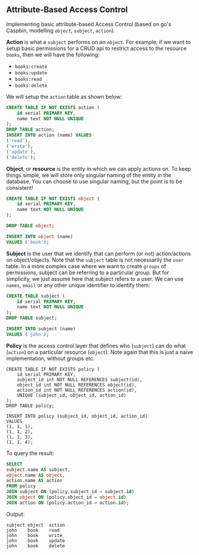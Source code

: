## Attribute-Based Access Control

Implementing basic attribute-based Access Control (based on go's Caspbin, modelling `object`, `subject`, `action`).

**Action** is what a `subject` performs on an `object`. For example, if we want to setup basic permissions for a CRUD api to restrict access to the resource `books`, then we will have the following:

- `books:create`
- `books:update`
- `books:read`
- `books:delete`

We will setup the `action` table as shown below:
```sql
CREATE TABLE IF NOT EXISTS action (
	id serial PRIMARY KEY,
	name text NOT NULL UNIQUE
);
DROP TABLE action;
INSERT INTO action (name) VALUES
('read'), 
('write'),
('update'),
('delete');
```

**Object**, or **resource** is the entity in which we can apply actions on. To keep things simple, we will store only singular naming of the entity in the database. You can choose to use singular naming, but the point is to be consistent!
```sql
CREATE TABLE IF NOT EXISTS object (
	id serial PRIMARY KEY,
	name text NOT NULL UNIQUE
);

DROP TABLE object;

INSERT INTO object (name)
VALUES ('book');
```

**Subject** is the user that we identify that can perform (or not) action/actions on object/objects. Note that the `subject` table is not necessarily the `user` table. In a more complex case where we want to create `groups` of permissions, subject can be referring to a particular group. But for simplicity, we just assume here that subject refers to a user. We can use `names`, `email` or any other unique identifier to identify them:
```sql
CREATE TABLE subject (
	id serial PRIMARY KEY,
	name text NOT NULL UNIQUE
);
DROP TABLE subject;

INSERT INTO subject (name)
VALUES ('john');
```

**Policy** is the access control layer that defines who (`subject`) can do what (`action`) on a particular resource (`object`). Note again that this is just a naive implementation, without groups etc.
```
CREATE TABLE IF NOT EXISTS policy (
	id serial PRIMARY KEY,
	subject_id int NOT NULL REFERENCES subject(id),
	object_id int NOT NULL REFERENCES object(id),
	action_id int NOT NULL REFERENCES action(id),
	UNIQUE (subject_id, object_id, action_id)
);
DROP TABLE policy;

INSERT INTO policy (subject_id, object_id, action_id)
VALUES 
(1, 1, 1),
(1, 1, 2),
(1, 1, 3),
(1, 1, 4);
```

To query the result:
```sql
SELECT 
subject.name AS subject,
object.name AS object,
action.name AS action
FROM policy
JOIN subject ON (policy.subject_id = subject.id)
JOIN object ON (policy.object_id = object.id)
JOIN action ON (policy.action_id = action.id);
```

Output:
```
subject object  action
john	book	read
john	book	write
john	book	update
john	book	delete
```
